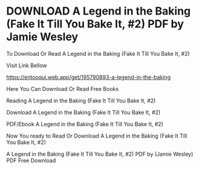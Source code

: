 # DOWNLOAD A Legend in the Baking (Fake It Till You Bake It, #2) PDF by Jamie Wesley

To Download Or Read A Legend in the Baking (Fake It Till You Bake It, #2)

Visit Link Bellow

https://entooqui.web.app/get/195790893-a-legend-in-the-baking

Here You Can Download Or Read Free Books

Reading A Legend in the Baking (Fake It Till You Bake It, #2)

Download A Legend in the Baking (Fake It Till You Bake It, #2)

PDF/Ebook A Legend in the Baking (Fake It Till You Bake It, #2)

Now You ready to Read Or Download A Legend in the Baking (Fake It Till You Bake It, #2)

A Legend in the Baking (Fake It Till You Bake It, #2) PDF by (Jamie Wesley) PDF Free Download
